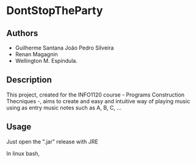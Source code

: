 # DontStopTheParty

## Authors
- Guilherme Santana João Pedro Silveira
- Renan Magagnin
- Wellington M. Espindula.

## Description
This project, created for the INFO1120 course - Programs Construction Thecniques -, aims to create and easy and intuitive way of playing music using as entry music notes such as A, B, C, ...

## Usage
Just open the ".jar" release with JRE

In linux bash,
~~~ java --jar dontstoptheparty-SNAPSHOT-1.0.2-jar-with-dependencies.jar
